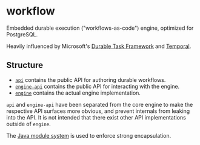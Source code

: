 # workflow

Embedded durable execution ("workflows-as-code") engine, optimized for PostgreSQL.

Heavily influenced by Microsoft's [Durable Task Framework](https://github.com/Azure/durabletask)
and [Temporal](https://github.com/temporalio/temporal).

## Structure

* [`api`](api) contains the public API for authoring durable workflows.
* [`engine-api`](engine-api) contains the public API for interacting with the engine.
* [`engine`](engine) contains the actual engine implementation.

`api` and `engine-api` have been separated from the core engine to make the respective
API surfaces more obvious, and prevent internals from leaking into the API. 
It is not intended that there exist other API implementations outside of `engine`.

The [Java module system](https://dev.java/learn/modules/intro/) is used to enforce strong encapsulation.
